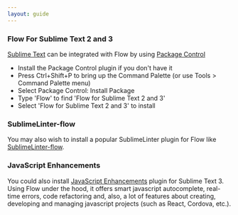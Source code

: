 ```yaml
---
layout: guide
---
```


### Flow For Sublime Text 2 and 3 <a class="toc" id="toc-flow-for-sublime-text-2-and-3" href="#toc-flow-for-sublime-text-2-and-3"></a>

[Sublime Text](https://www.sublimetext.com/) can be integrated with Flow by using [Package Control](https://packagecontrol.io)

* Install the Package Control plugin if you don't have it
* Press Ctrl+Shift+P to bring up the Command Palette (or use Tools > Command Palette menu)
* Select Package Control: Install Package
* Type 'Flow' to find 'Flow for Sublime Text 2 and 3'
* Select 'Flow for Sublime Text 2 and 3' to install

### SublimeLinter-flow <a class="toc" id="toc-sublimelinter-flow" href="#toc-sublimelinter-flow"></a>

You may also wish to install a popular SublimeLinter plugin for Flow like [SublimeLinter-flow](https://packagecontrol.io/packages/SublimeLinter-flow).

### JavaScript Enhancements <a class="toc" id="toc-javascript-enhancements" href="#toc-javascript-enhancements"></a>

You could also install [JavaScript Enhancements](https://packagecontrol.io/packages/JavaScript%20Enhancements) plugin for Sublime Text 3. Using Flow under the hood, it offers smart javascript autocomplete, real-time errors, code refactoring and, also, a lot of features about creating, developing and managing javascript projects (such as React, Cordova, etc.).
